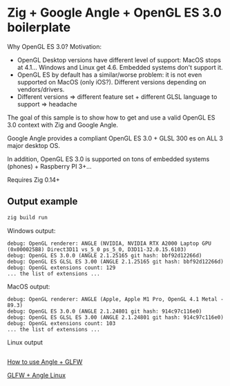 # Zig + Google Angle + OpenGL ES 3.0 boilerplate

Why OpenGL ES 3.0? Motivation:
- OpenGL Desktop versions have different level of support: MacOS stops at 4.1... Windows and Linux get 4.6. Embedded systems don't support it.
- OpenGL ES by default has a similar/worse problem: it is not even supported on MacOS (only iOS?). Different versions depending on vendors/drivers.
- Different versions => different feature set + different GLSL language to support => headache

The goal of this sample is to show how to get and use a valid OpenGL ES 3.0 context with Zig and Google Angle.

Google Angle provides a compliant OpenGL ES 3.0 + GLSL 300 es on ALL 3 major desktop OS.

In addition, OpenGL ES 3.0 is supported on tons of embedded systems (phones) + Raspberry PI 3+...

Requires Zig 0.14+

## Output example

```bash
zig build run
```

Windows output:
```
debug: OpenGL renderer: ANGLE (NVIDIA, NVIDIA RTX A2000 Laptop GPU (0x000025B8) Direct3D11 vs_5_0 ps_5_0, D3D11-32.0.15.6103)
debug: OpenGL ES 3.0.0 (ANGLE 2.1.25165 git hash: bbf92d12266d)
debug: OpenGL ES GLSL ES 3.00 (ANGLE 2.1.25165 git hash: bbf92d12266d)
debug: OpenGL extensions count: 129
... the list of extensions ...
```

MacOS output:
```
debug: OpenGL renderer: ANGLE (Apple, Apple M1 Pro, OpenGL 4.1 Metal - 89.3)
debug: OpenGL ES 3.0.0 (ANGLE 2.1.24801 git hash: 914c97c116e0)
debug: OpenGL ES GLSL ES 3.00 (ANGLE 2.1.24801 git hash: 914c97c116e0)
debug: OpenGL extensions count: 103
... the list of extensions ...
```

Linux output
```
```

[How to use Angle + GLFW](https://discourse.glfw.org/t/how-to-use-angle-glfw/2429/7)

[GLFW + Angle Linux](https://discourse.glfw.org/t/glfw-with-angle-egl-on-linux/2402/4)